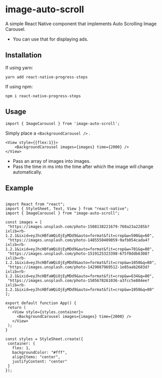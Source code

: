 <!-- [![PRs Welcome](https://img.shields.io/badge/PRs-welcome-brightgreen.svg?style=flat-square)](http://makeapullrequest.com) -->

# image-auto-scroll

A simple React Native component that implements Auto Scrolling Image Carousel.

- You can use that for displaying ads.

## Installation

If using yarn:

```
yarn add react-native-progress-steps
```

If using npm:

```
npm i react-native-progress-steps
```

## Usage

```
import { ImageCarousel } from 'image-auto-scroll';
```

Simply place a `<BackgroundCarousel />` .

```
<View style={{flex:1}}>
    <BackgroundCarousel images={images} time={2000} />
</View>
```

- Pass an array of images into images.
- Pass the time in ms into the time after which the image will change automatically.

## Example

```

import React from "react";
import { StyleSheet, Text, View } from "react-native";
import { ImageCarousel } from "image-auto-scroll";

const images = [
 "https://images.unsplash.com/photo-1508138221679-760a23a2285b?ixlib=rb-1.2.1&ixid=eyJhcHBfaWQiOjEyMDd9&auto=format&fit=crop&w=500&q=60",
 "https://images.unsplash.com/photo-1485550409059-9afb054cada4?ixlib=rb-1.2.1&ixid=eyJhcHBfaWQiOjEyMDd9&auto=format&fit=crop&w=701&q=80",
 "https://images.unsplash.com/photo-1519125323398-675f0ddb6308?ixlib=rb-1.2.1&ixid=eyJhcHBfaWQiOjEyMDd9&auto=format&fit=crop&w=1050&q=80",
 "https://images.unsplash.com/photo-1429087969512-1e85aab2683d?ixlib=rb-1.2.1&ixid=eyJhcHBfaWQiOjEyMDd9&auto=format&fit=crop&w=634&q=80",
 "https://images.unsplash.com/photo-1505678261036-a3fcc5e884ee?ixlib=rb-1.2.1&ixid=eyJhcHBfaWQiOjEyMDd9&auto=format&fit=crop&w=1050&q=80"
];

export default function App() {
 return (
   <View style={styles.container}>
     <BackgroundCarousel images={images} time={2000} />
   </View>
 );
}

const styles = StyleSheet.create({
 container: {
   flex: 1,
   backgroundColor: "#fff",
   alignItems: "center",
   justifyContent: "center"
 }
});


```

